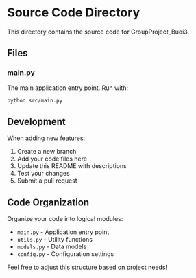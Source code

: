 # Source Code Directory

This directory contains the source code for GroupProject_Buoi3.

## Files

### main.py
The main application entry point. Run with:
```bash
python src/main.py
```

## Development

When adding new features:
1. Create a new branch
2. Add your code files here
3. Update this README with descriptions
4. Test your changes
5. Submit a pull request

## Code Organization

Organize your code into logical modules:
- `main.py` - Application entry point
- `utils.py` - Utility functions
- `models.py` - Data models
- `config.py` - Configuration settings

Feel free to adjust this structure based on project needs!
